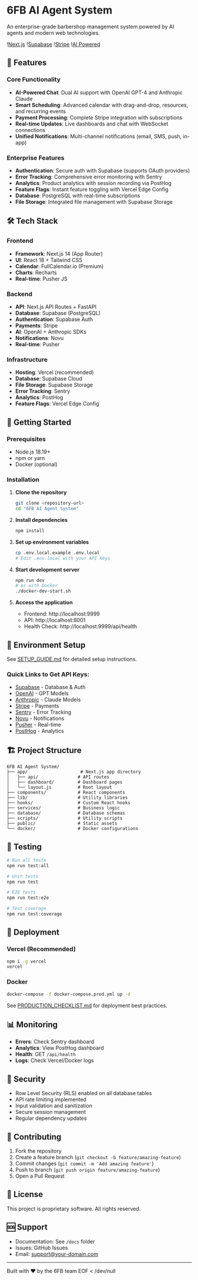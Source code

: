 # 6FB AI Agent System

An enterprise-grade barbershop management system powered by AI agents and modern web technologies.

\![Next.js](https://img.shields.io/badge/Next.js-14.0-black)
\![Supabase](https://img.shields.io/badge/Supabase-Database-green)
\![Stripe](https://img.shields.io/badge/Stripe-Payments-blue)
\![AI Powered](https://img.shields.io/badge/AI-OpenAI%20%26%20Claude-purple)

## 🚀 Features

### Core Functionality
- **AI-Powered Chat**: Dual AI support with OpenAI GPT-4 and Anthropic Claude
- **Smart Scheduling**: Advanced calendar with drag-and-drop, resources, and recurring events
- **Payment Processing**: Complete Stripe integration with subscriptions
- **Real-time Updates**: Live dashboards and chat with WebSocket connections
- **Unified Notifications**: Multi-channel notifications (email, SMS, push, in-app)

### Enterprise Features
- **Authentication**: Secure auth with Supabase (supports OAuth providers)
- **Error Tracking**: Comprehensive error monitoring with Sentry
- **Analytics**: Product analytics with session recording via PostHog
- **Feature Flags**: Instant feature toggling with Vercel Edge Config
- **Database**: PostgreSQL with real-time subscriptions
- **File Storage**: Integrated file management with Supabase Storage

## 🛠️ Tech Stack

### Frontend
- **Framework**: Next.js 14 (App Router)
- **UI**: React 18 + Tailwind CSS
- **Calendar**: FullCalendar.io (Premium)
- **Charts**: Recharts
- **Real-time**: Pusher JS

### Backend
- **API**: Next.js API Routes + FastAPI
- **Database**: Supabase (PostgreSQL)
- **Authentication**: Supabase Auth
- **Payments**: Stripe
- **AI**: OpenAI + Anthropic SDKs
- **Notifications**: Novu
- **Real-time**: Pusher

### Infrastructure
- **Hosting**: Vercel (recommended)
- **Database**: Supabase Cloud
- **File Storage**: Supabase Storage
- **Error Tracking**: Sentry
- **Analytics**: PostHog
- **Feature Flags**: Vercel Edge Config

## 🚦 Getting Started

### Prerequisites
- Node.js 18.19+
- npm or yarn
- Docker (optional)

### Installation

1. **Clone the repository**
   ```bash
   git clone <repository-url>
   cd "6FB AI Agent System"
   ```

2. **Install dependencies**
   ```bash
   npm install
   ```

3. **Set up environment variables**
   ```bash
   cp .env.local.example .env.local
   # Edit .env.local with your API keys
   ```

4. **Start development server**
   ```bash
   npm run dev
   # or with Docker
   ./docker-dev-start.sh
   ```

5. **Access the application**
   - Frontend: http://localhost:9999
   - API: http://localhost:8001
   - Health Check: http://localhost:9999/api/health

## 📝 Environment Setup

See [SETUP_GUIDE.md](./SETUP_GUIDE.md) for detailed setup instructions.

### Quick Links to Get API Keys:
- [Supabase](https://supabase.com) - Database & Auth
- [OpenAI](https://platform.openai.com) - GPT Models
- [Anthropic](https://console.anthropic.com) - Claude Models
- [Stripe](https://dashboard.stripe.com) - Payments
- [Sentry](https://sentry.io) - Error Tracking
- [Novu](https://web.novu.co) - Notifications
- [Pusher](https://dashboard.pusher.com) - Real-time
- [PostHog](https://app.posthog.com) - Analytics

## 🏗️ Project Structure

```
6FB AI Agent System/
├── app/                    # Next.js app directory
│   ├── api/               # API routes
│   ├── dashboard/         # Dashboard pages
│   └── layout.js          # Root layout
├── components/            # React components
├── lib/                   # Utility libraries
├── hooks/                 # Custom React hooks
├── services/              # Business logic
├── database/              # Database schemas
├── scripts/               # Utility scripts
├── public/                # Static assets
└── docker/                # Docker configurations
```

## 🧪 Testing

```bash
# Run all tests
npm run test:all

# Unit tests
npm run test

# E2E tests
npm run test:e2e

# Test coverage
npm run test:coverage
```

## 🚀 Deployment

### Vercel (Recommended)
```bash
npm i -g vercel
vercel
```

### Docker
```bash
docker-compose -f docker-compose.prod.yml up -d
```

See [PRODUCTION_CHECKLIST.md](./PRODUCTION_CHECKLIST.md) for deployment best practices.

## 📊 Monitoring

- **Errors**: Check Sentry dashboard
- **Analytics**: View PostHog dashboard
- **Health**: GET `/api/health`
- **Logs**: Check Vercel/Docker logs

## 🔐 Security

- Row Level Security (RLS) enabled on all database tables
- API rate limiting implemented
- Input validation and sanitization
- Secure session management
- Regular dependency updates

## 🤝 Contributing

1. Fork the repository
2. Create a feature branch (`git checkout -b feature/amazing-feature`)
3. Commit changes (`git commit -m 'Add amazing feature'`)
4. Push to branch (`git push origin feature/amazing-feature`)
5. Open a Pull Request

## 📄 License

This project is proprietary software. All rights reserved.

## 🆘 Support

- Documentation: See `/docs` folder
- Issues: GitHub Issues
- Email: support@your-domain.com

---

Built with ❤️ by the 6FB team
EOF < /dev/null